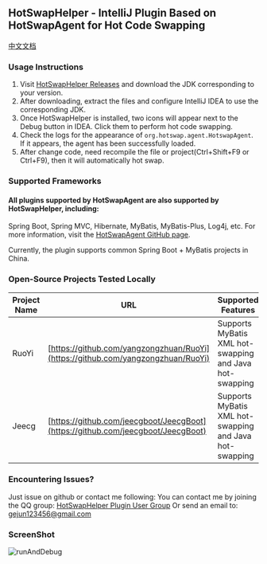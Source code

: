 ## HotSwapHelper - IntelliJ Plugin Based on HotSwapAgent for Hot Code Swapping
[中文文档](https://github.com/gejun123456/HotSwapHelper/blob/master/README_CN.md)
### Usage Instructions

1. Visit [HotSwapHelper Releases](https://github.com/gejun123456/HotSwapHelper/releases) and download the JDK corresponding to your version.
2. After downloading, extract the files and configure IntelliJ IDEA to use the corresponding JDK.
3. Once HotSwapHelper is installed, two icons will appear next to the Debug button in IDEA. Click them to perform hot code swapping.
4. Check the logs for the appearance of `org.hotswap.agent.HotswapAgent`. If it appears, the agent has been successfully loaded.
5. After change code, need recompile the file or project(Ctrl+Shift+F9 or Ctrl+F9), then it will automatically hot swap.

### Supported Frameworks

#### All plugins supported by HotSwapAgent are also supported by HotSwapHelper, including:
Spring Boot, Spring MVC, Hibernate, MyBatis, MyBatis-Plus, Log4j, etc. For more information, visit the [HotSwapAgent GitHub page](https://github.com/HotswapProjects/HotswapAgent).

Currently, the plugin supports common Spring Boot + MyBatis projects in China.

### Open-Source Projects Tested Locally
Project Name | URL | Supported Features | Additional Notes
-----   |---| -----| -----
RuoYi | [https://github.com/yangzongzhuan/RuoYi](https://github.com/yangzongzhuan/RuoYi)  | Supports MyBatis XML hot-swapping and Java hot-swapping |
Jeecg | [https://github.com/jeecgboot/JeecgBoot](https://github.com/jeecgboot/JeecgBoot) | Supports MyBatis XML hot-swapping and Java hot-swapping |

### Encountering Issues?
Just issue on github or contact me following:
You can contact me by joining the QQ group: [HotSwapHelper Plugin User Group](https://qm.qq.com/q/JQKyhlt4ke)
Or send an email to: gejun123456@gmail.com

### ScreenShot
![runAndDebug](https://raw.githubusercontent.com/gejun123456/HotSwapHelper/master/screenShot/RunAndDebugIcon.png)



